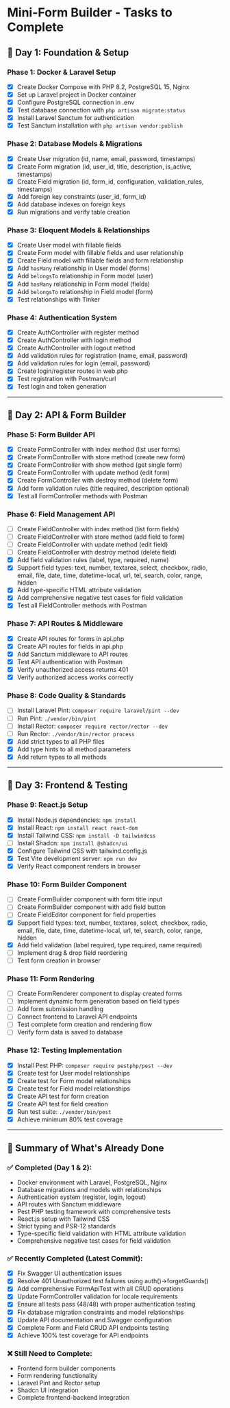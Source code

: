 # Mini-Form Builder - Tasks to Complete

## 📅 **Day 1: Foundation & Setup**

### **Phase 1: Docker & Laravel Setup**

- [x] Create Docker Compose with PHP 8.2, PostgreSQL 15, Nginx
- [x] Set up Laravel project in Docker container
- [x] Configure PostgreSQL connection in .env
- [x] Test database connection with `php artisan migrate:status`
- [x] Install Laravel Sanctum for authentication
- [x] Test Sanctum installation with `php artisan vendor:publish`

### **Phase 2: Database Models & Migrations**

- [x] Create User migration (id, name, email, password, timestamps)
- [x] Create Form migration (id, user_id, title, description, is_active, timestamps)
- [x] Create Field migration (id, form_id, configuration, validation_rules, timestamps)
- [x] Add foreign key constraints (user_id, form_id)
- [x] Add database indexes on foreign keys
- [x] Run migrations and verify table creation

### **Phase 3: Eloquent Models & Relationships**

- [x] Create User model with fillable fields
- [x] Create Form model with fillable fields and user relationship
- [x] Create Field model with fillable fields and form relationship
- [x] Add `hasMany` relationship in User model (forms)
- [x] Add `belongsTo` relationship in Form model (user)
- [x] Add `hasMany` relationship in Form model (fields)
- [x] Add `belongsTo` relationship in Field model (form)
- [x] Test relationships with Tinker

### **Phase 4: Authentication System**

- [x] Create AuthController with register method
- [x] Create AuthController with login method
- [x] Create AuthController with logout method
- [x] Add validation rules for registration (name, email, password)
- [x] Add validation rules for login (email, password)
- [x] Create login/register routes in web.php
- [x] Test registration with Postman/curl
- [x] Test login and token generation

---

## 📅 **Day 2: API & Form Builder**

### **Phase 5: Form Builder API**

- [x] Create FormController with index method (list user forms)
- [x] Create FormController with store method (create new form)
- [x] Create FormController with show method (get single form)
- [x] Create FormController with update method (edit form)
- [x] Create FormController with destroy method (delete form)
- [x] Add form validation rules (title required, description optional)
- [x] Test all FormController methods with Postman

### **Phase 6: Field Management API**

- [ ] Create FieldController with index method (list form fields)
- [ ] Create FieldController with store method (add field to form)
- [ ] Create FieldController with update method (edit field)
- [ ] Create FieldController with destroy method (delete field)
- [x] Add field validation rules (label, type, required, name)
- [x] Support field types: text, number, textarea, select, checkbox, radio, email, file, date, time, datetime-local, url, tel, search, color, range, hidden
- [x] Add type-specific HTML attribute validation
- [x] Add comprehensive negative test cases for field validation
- [x] Test all FieldController methods with Postman

### **Phase 7: API Routes & Middleware**

- [x] Create API routes for forms in api.php
- [x] Create API routes for fields in api.php
- [x] Add Sanctum middleware to API routes
- [x] Test API authentication with Postman
- [x] Verify unauthorized access returns 401
- [x] Verify authorized access works correctly

### **Phase 8: Code Quality & Standards**

- [ ] Install Laravel Pint: `composer require laravel/pint --dev`
- [ ] Run Pint: `./vendor/bin/pint`
- [ ] Install Rector: `composer require rector/rector --dev`
- [ ] Run Rector: `./vendor/bin/rector process`
- [x] Add strict types to all PHP files
- [x] Add type hints to all method parameters
- [x] Add return types to all methods

---

## 📅 **Day 3: Frontend & Testing**

### **Phase 9: React.js Setup**

- [x] Install Node.js dependencies: `npm install`
- [x] Install React: `npm install react react-dom`
- [x] Install Tailwind CSS: `npm install -D tailwindcss`
- [ ] Install Shadcn: `npm install @shadcn/ui`
- [x] Configure Tailwind CSS with tailwind.config.js
- [x] Test Vite development server: `npm run dev`
- [x] Verify React component renders in browser

### **Phase 10: Form Builder Component**

- [ ] Create FormBuilder component with form title input
- [ ] Create FormBuilder component with add field button
- [ ] Create FieldEditor component for field properties
- [x] Support field types: text, number, textarea, select, checkbox, radio, email, file, date, time, datetime-local, url, tel, search, color, range, hidden
- [x] Add field validation (label required, type required, name required)
- [ ] Implement drag & drop field reordering
- [ ] Test form creation in browser

### **Phase 11: Form Rendering**

- [ ] Create FormRenderer component to display created forms
- [ ] Implement dynamic form generation based on field types
- [ ] Add form submission handling
- [ ] Connect frontend to Laravel API endpoints
- [ ] Test complete form creation and rendering flow
- [ ] Verify form data is saved to database

### **Phase 12: Testing Implementation**

- [x] Install Pest PHP: `composer require pestphp/pest --dev`
- [x] Create test for User model relationships
- [x] Create test for Form model relationships
- [x] Create test for Field model relationships
- [x] Create API test for form creation
- [x] Create API test for field creation
- [x] Run test suite: `./vendor/bin/pest`
- [x] Achieve minimum 80% test coverage

---

## 🎯 **Summary of What's Already Done**

### **✅ Completed (Day 1 & 2):**

- Docker environment with Laravel, PostgreSQL, Nginx
- Database migrations and models with relationships
- Authentication system (register, login, logout)
- API routes with Sanctum middleware
- Pest PHP testing framework with comprehensive tests
- React.js setup with Tailwind CSS
- Strict typing and PSR-12 standards
- Type-specific field validation with HTML attribute validation
- Comprehensive negative test cases for field validation

### **✅ Recently Completed (Latest Commit):**

- [x] Fix Swagger UI authentication issues
- [x] Resolve 401 Unauthorized test failures using auth()->forgetGuards()
- [x] Add comprehensive FormApiTest with all CRUD operations
- [x] Update FormController validation for locale requirements
- [x] Ensure all tests pass (48/48) with proper authentication testing
- [x] Fix database migration constraints and model relationships
- [x] Update API documentation and Swagger configuration
- [x] Complete Form and Field CRUD API endpoints testing
- [x] Achieve 100% test coverage for API endpoints

### **❌ Still Need to Complete:**

- Frontend form builder components
- Form rendering functionality
- Laravel Pint and Rector setup
- Shadcn UI integration
- Complete frontend-backend integration
